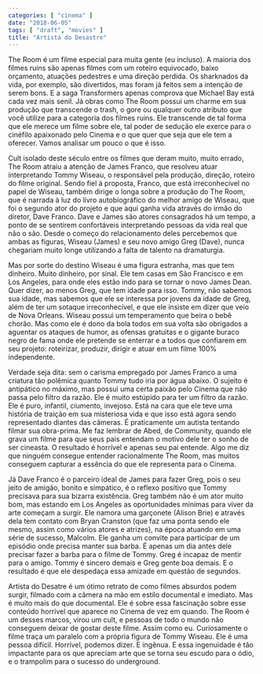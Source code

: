 ```yaml
---
categories: [ "cinema" ]
date: "2018-06-05"
tags: [ "draft", "movies" ]
title: "Artista do Desastre"
---
```

The Room é um filme especial para muita gente (eu incluso). A maioria
dos filmes ruins são apenas filmes com um roteiro equivocado, baixo
orçamento, atuações pedestres e uma direção perdida. Os sharknados da
vida, por exemplo, são divertidos, mas foram já feitos sem a intenção
de serem bons. E a saga Transformers apenas comprova que Michael Bay
está cada vez mais senil. Já obras como The Room possui um charme em
sua produção que transcende o trash, o gore ou qualquer outro atributo
que você utilize para a categoria dos filmes ruins. Ele transcende de
tal forma que ele merece um filme sobre ele, tal poder de sedução ele
exerce para o cinéfilo apaixonado pelo Cinema e o que quer que seja
que ele tem a oferecer. Vamos analisar um pouco o que é isso.

Cult isolado deste século entre os filmes que deram muito, muito
errado, The Room atraiu a atenção de James Franco, que resolveu atuar
interpretando Tommy Wiseau, o responsável pela produção, direção,
roteiro do filme original. Sendo fiel à proposta, Franco, que está
irreconhecível no papel de Wiseau, também dirige o longa sobre a
produção do The Room, que é narrada à luz do livro autobiográfico
do melhor amigo de Wiseau, que foi o segundo ator do projeto e que aqui
ganha vida através do irmão do diretor, Dave Franco. Dave e James são
atores consagrados há um tempo, a ponto de se sentirem confortáveis
interpretando pessoas da vida real que não o são. Desde o começo do
relacionamento deles percebemos que ambas as figuras, Wiseau (James)
e seu novo amigo Greg (Dave), nunca chegariam muito longe utilizando a
falta de talento na dramaturgia.

Mas por sorte do destino Wiseau é uma figura estranha, mas que tem
dinheiro. Muito dinheiro, por sinal. Ele tem casas em São Francisco e
em Los Angeles, para onde eles estão indo para se tornar o novo James
Dean. Quer dizer, ao menos Greg, que tem idade para isso. Tommy, não
sabemos sua idade, mas sabemos que ele se interessa por jovens da idade
de Greg, além de ter um sotaque irreconhecível, e que ele insiste
em dizer que veio de Nova Orleans. Wiseau possui um temperamento que
beira o bebê chorão. Mas como ele é dono da bola todos em sua volta
são obrigados a aguentar os ataques de humor, as ofensas gratuitas e
o gigante buraco negro de fama onde ele pretende se enterrar e a todos
que confiarem em seu projeto: roteirizar, produzir, dirigir e atuar em
um filme 100% independente.

Verdade seja dita: sem o carisma empregado por James Franco a uma criatura
tão polêmica quanto Tommy tudo iria por água abaixo. O sujeito é
antipático no máximo, mas possui uma certa paixão pelo Cinema que não
passa pelo filtro da razão. Ele é muito estúpido para ter um filtro da
razão. Ele é puro, infantil, ciumento, invejoso. Está na cara que ele
teve uma história de traição em sua misteriosa vida e que isso está
agora sendo representado diantes das câmeras. É praticamente um autista
tentando filmar sua obra-prima. Me faz lembrar de Abed, de Community,
quando ele grava um filme para que seus pais entendam o motivo dele
ter o sonho de ser cineasta. O resultado é horrível e apenas seu pai
entende. Algo me diz que ninguém consegue entender racionalmente The
Room, mas muitos conseguem capturar a essência do que ele representa
para o Cinema.

Já Dave Franco é o parceiro ideal de James para fazer Greg, pois o seu
jeito de amigão, bonito e simpático, é o reflexo positivo que Tommy
precisava para sua bizarra existência. Greg também não é um ator
muito bom, mas estando em Los Angeles as oportunidades mínimas para
viver da arte começam a surgir. Ele namora uma garçonete (Alison Brie)
e através dela tem contato com Bryan Cranston (que faz uma ponta sendo
ele mesmo, assim como vários atores e atrizes), na época atuando em
uma série de sucesso, Malcolm. Ele ganha um convite para participar
de um episódio onde precisa manter sua barba. É apenas um dia antes
dele precisar fazer a barba para o filme de Tommy. Greg é incapaz de
mentir para o amigo. Tommy é sincero demais e Greg gente boa demais. E
o resultado é que ele despedaça essa amizade em questão de segundos.

Artista do Desatre é um ótimo retrato de como filmes absurdos podem
surgir, filmado com a câmera na mão em estilo documental e imediato. Mas
é muito mais do que documental. Ele é sobre essa fascinação sobre
esse conteúdo horrível que aparece no Cinema de vez em quando. The
Room é um desses marcos, virou um cult, e pessoas de todo o mundo não
conseguem deixar de gostar deste filme. Assim como eu. Curiosamente
o filme traça um paralelo com a própria figura de Tommy Wiseau. Ele
é uma pessoa difícil. Horrível, podemos dizer. E ingênua. E essa
ingenuidade é tão impactante para os que apreciam arte que se torna
seu escudo para o ódio, e o trampolim para o sucesso do underground.

